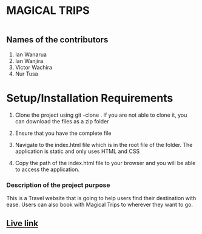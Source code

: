 # MAGICAL TRIPS
![]()

## Names of the contributors
1. Ian Wanarua
2. Ian Wanjira
3. Victor Wachira
4. Nur Tusa
# Setup/Installation Requirements
1. Clone the project using git -clone . If you are not able to clone it, you can download the files as a zip folder

2. Ensure that you have the complete file

3. Navigate to the index.html file which is in the root file of the folder. The application is static and only uses HTML and CSS

4. Copy the path of the index.html file to your browser and you will be able to access the application.
### Description of the project purpose
This is a Travel website that is going to help users find their destination with ease. Users can also book with Magical Trips to wherever they want to go.

## [Live link]()

